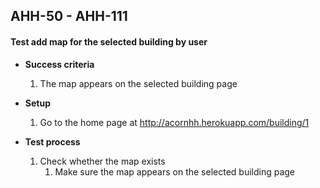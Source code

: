 ## AHH-50 - AHH-111
#### Test add map for the selected building by user

* **Success criteria**
	1. The map appears on the selected building page

* **Setup**
	1. Go to the home page at http://acornhh.herokuapp.com/building/1

* **Test process**
	1. Check whether the map exists
		1. Make sure the map appears on the selected building page
		